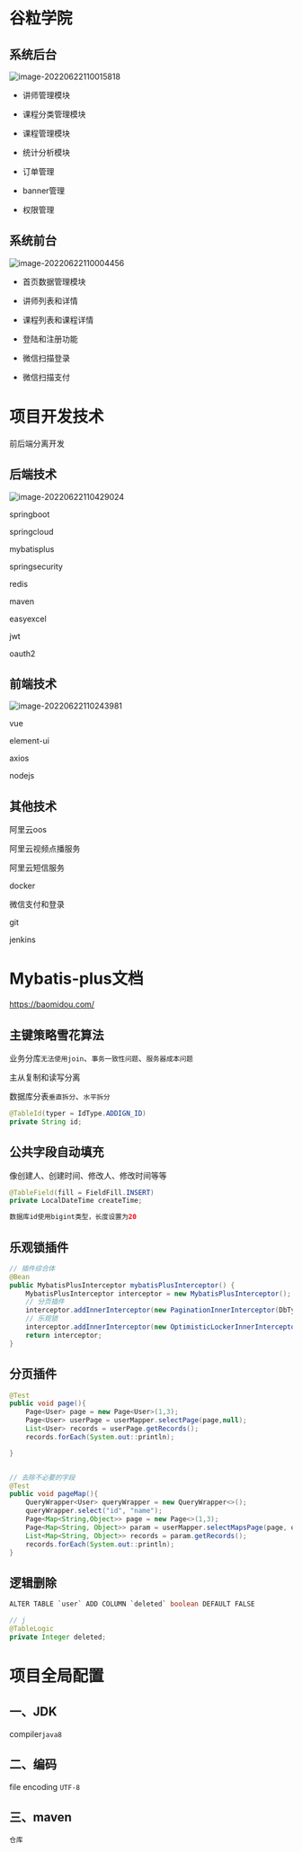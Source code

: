 # 谷粒学院

## 系统后台

![image-20220622110015818](谷粒学苑.assets/image-20220622110015818.png)

- 讲师管理模块

- 课程分类管理模块

- 课程管理模块

- 统计分析模块

- 订单管理

- banner管理

- 权限管理

## 系统前台

![image-20220622110004456](谷粒学苑.assets/image-20220622110004456.png)

- 首页数据管理模块

- 讲师列表和详情

- 课程列表和课程详情

- 登陆和注册功能

- 微信扫描登录

- 微信扫描支付

# 项目开发技术

前后端分离开发

## 后端技术

![image-20220622110429024](谷粒学苑.assets/image-20220622110429024.png)

springboot

springcloud

mybatisplus

springsecurity

redis

maven

easyexcel

jwt

oauth2

## 前端技术

![image-20220622110243981](谷粒学苑.assets/image-20220622110243981.png)

vue

element-ui

axios

nodejs

## 其他技术

阿里云oos

阿里云视频点播服务

阿里云短信服务

docker

微信支付和登录

git

jenkins

# Mybatis-plus文档

https://baomidou.com/

## 主键策略雪花算法

业务分库`无法使用join`、`事务一致性问题`、`服务器成本问题`

主从复制和读写分离

数据库分表`垂直拆分`、`水平拆分`

```java
@TableId(typer = IdType.ADDIGN_ID)
private String id;
```

## 公共字段自动填充

像创建人、创建时间、修改人、修改时间等等

```java
@TableField(fill = FieldFill.INSERT)
private LocalDateTime createTime;

数据库id使用bigint类型，长度设置为20
```

## 乐观锁插件

```java
// 插件综合体
@Bean
public MybatisPlusInterceptor mybatisPlusInterceptor() {
    MybatisPlusInterceptor interceptor = new MybatisPlusInterceptor();
    // 分页插件
    interceptor.addInnerInterceptor(new PaginationInnerInterceptor(DbType.MYSQL));
    // 乐观锁
    interceptor.addInnerInterceptor(new OptimisticLockerInnerInterceptor());
    return interceptor;
}
```

## 分页插件

```java
@Test
public void page(){
    Page<User> page = new Page<User>(1,3);
    Page<User> userPage = userMapper.selectPage(page,null);
    List<User> records = userPage.getRecords();
    records.forEach(System.out::println);

}


// 去除不必要的字段
@Test
public void pageMap(){
    QueryWrapper<User> queryWrapper = new QueryWrapper<>();
    queryWrapper.select("id", "name");
    Page<Map<String,Object>> page = new Page<>(1,3);
    Page<Map<String, Object>> param = userMapper.selectMapsPage(page, queryWrapper);
    List<Map<String, Object>> records = param.getRecords();
    records.forEach(System.out::println);
}
```

## 逻辑删除

```java
ALTER TABLE `user` ADD COLUMN `deleted` boolean DEFAULT FALSE

// j
@TableLogic
private Integer deleted;
```





# 项目全局配置

## 一、JDK

compiler`java8` 

## 二、编码

file encoding `UTF-8`

## 三、maven

`仓库`

